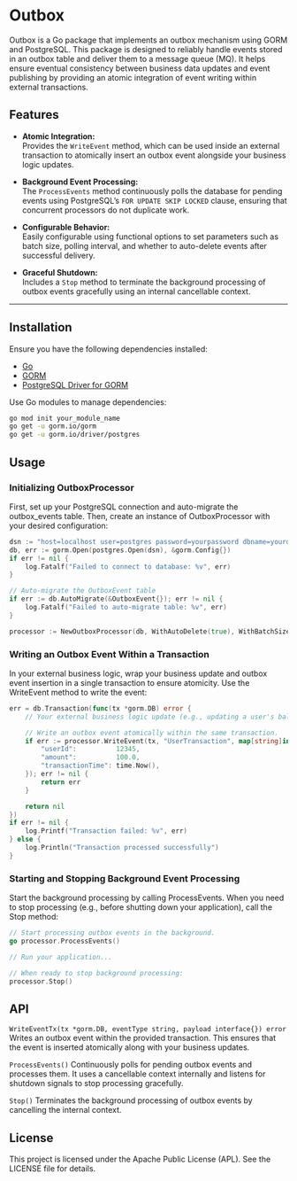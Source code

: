# Outbox

Outbox is a Go package that implements an outbox mechanism using GORM and PostgreSQL. This package is designed to reliably handle events stored in an outbox table and deliver them to a message queue (MQ). It helps ensure eventual consistency between business data updates and event publishing by providing an atomic integration of event writing within external transactions.

## Features

- **Atomic Integration:**  
  Provides the `WriteEvent` method, which can be used inside an external transaction to atomically insert an outbox event alongside your business logic updates.

- **Background Event Processing:**  
  The `ProcessEvents` method continuously polls the database for pending events using PostgreSQL’s `FOR UPDATE SKIP LOCKED` clause, ensuring that concurrent processors do not duplicate work.

- **Configurable Behavior:**  
  Easily configurable using functional options to set parameters such as batch size, polling interval, and whether to auto-delete events after successful delivery.

- **Graceful Shutdown:**  
  Includes a `Stop` method to terminate the background processing of outbox events gracefully using an internal cancellable context.

---

## Installation

Ensure you have the following dependencies installed:

- [Go](https://golang.org/)
- [GORM](https://gorm.io/)
- [PostgreSQL Driver for GORM](https://gorm.io/docs/connecting_to_the_database.html#PostgreSQL)

Use Go modules to manage dependencies:

```bash
go mod init your_module_name
go get -u gorm.io/gorm
go get -u gorm.io/driver/postgres
```

## Usage

### Initializing OutboxProcessor

First, set up your PostgreSQL connection and auto-migrate the outbox_events table. Then, create an instance of OutboxProcessor with your desired configuration:

```go
dsn := "host=localhost user=postgres password=yourpassword dbname=yourdb port=5432 sslmode=disable TimeZone=Asia/Taipei"
db, err := gorm.Open(postgres.Open(dsn), &gorm.Config{})
if err != nil {
    log.Fatalf("Failed to connect to database: %v", err)
}

// Auto-migrate the OutboxEvent table
if err := db.AutoMigrate(&OutboxEvent{}); err != nil {
    log.Fatalf("Failed to auto-migrate table: %v", err)
}

processor := NewOutboxProcessor(db, WithAutoDelete(true), WithBatchSize(10), WithInterval(3*time.Second))
```

### Writing an Outbox Event Within a Transaction

In your external business logic, wrap your business update and outbox event insertion in a single transaction to ensure atomicity. Use the WriteEvent method to write the event:

```go
err = db.Transaction(func(tx *gorm.DB) error {
    // Your external business logic update (e.g., updating a user's balance)

    // Write an outbox event atomically within the same transaction.
    if err := processor.WriteEvent(tx, "UserTransaction", map[string]interface{}{
        "userId":          12345,
        "amount":          100.0,
        "transactionTime": time.Now(),
    }); err != nil {
        return err
    }

    return nil
})
if err != nil {
    log.Printf("Transaction failed: %v", err)
} else {
    log.Println("Transaction processed successfully")
}
```


### Starting and Stopping Background Event Processing

Start the background processing by calling ProcessEvents. When you need to stop processing (e.g., before shutting down your application), call the Stop method:

```go
// Start processing outbox events in the background.
go processor.ProcessEvents()

// Run your application...

// When ready to stop background processing:
processor.Stop()
```

## API

`WriteEventTx(tx *gorm.DB, eventType string, payload interface{}) error`
Writes an outbox event within the provided transaction. This ensures that the event is inserted atomically along with your business updates.

`ProcessEvents()`
Continuously polls for pending outbox events and processes them. It uses a cancellable context internally and listens for shutdown signals to stop processing gracefully.

`Stop()`
Terminates the background processing of outbox events by cancelling the internal context.

## License

This project is licensed under the Apache Public License (APL). See the LICENSE file for details.
